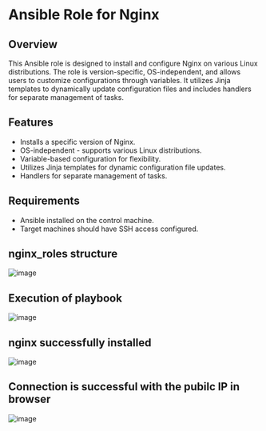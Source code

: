 # Ansible Role for Nginx

## Overview

This Ansible role is designed to install and configure Nginx on various Linux distributions. The role is version-specific, OS-independent, and allows users to customize configurations through variables. It utilizes Jinja templates to dynamically update configuration files and includes handlers for separate management of tasks.

## Features

- Installs a specific version of Nginx.
- OS-independent - supports various Linux distributions.
- Variable-based configuration for flexibility.
- Utilizes Jinja templates for dynamic configuration file updates.
- Handlers for separate management of tasks.

## Requirements

- Ansible installed on the control machine.
- Target machines should have SSH access configured.

## nginx_roles structure

![image](https://github.com/LuckyJayanth/jayanth/assets/153024353/9360a5f9-ac16-4d03-bfdf-c7b283e190da)

## Execution of playbook

![image](https://github.com/LuckyJayanth/jayanth/assets/153024353/17d4801b-70f4-43fc-bade-bcf988710e86)

## nginx successfully installed

![image](https://github.com/LuckyJayanth/jayanth/assets/153024353/a5fa4369-114f-4a10-afa8-b2fc0e502d22)

## Connection is successful with the pubilc IP in browser

![image](https://github.com/LuckyJayanth/jayanth/assets/153024353/a2fd65e3-69f7-44c2-963a-0e685cd4a5a1)


